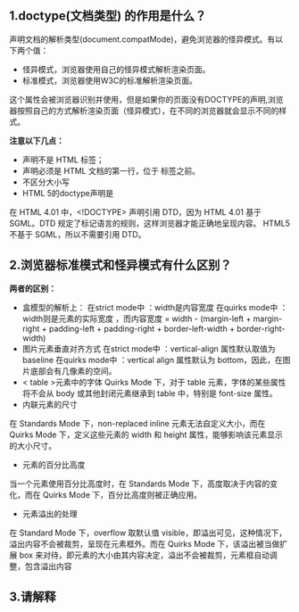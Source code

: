 ## 1.doctype(文档类型) 的作用是什么？

声明文档的解析类型(document.compatMode)，避免浏览器的怪异模式。有以下两个值：

- 怪异模式，浏览器使用自己的怪异模式解析渲染页面。
- 标准模式，浏览器使用W3C的标准解析渲染页面。

这个属性会被浏览器识别并使用，但是如果你的页面没有DOCTYPE的声明,浏览器按照自己的方式解析渲染页面（怪异模式），在不同的浏览器就会显示不同的样式。

**注意以下几点：**

- <!DOCTYPE> 声明不是 HTML 标签；
- <!DOCTYPE> 声明必须是 HTML 文档的第一行，位于 标签之前。
- <!DOCTYPE> 不区分大小写
- HTML 5的doctype声明是<!DOCTYPE html>

在 HTML 4.01 中，<!DOCTYPE> 声明引用 DTD，因为 HTML 4.01 基于 SGML。DTD 规定了标记语言的规则，这样浏览器才能正确地呈现内容。 HTML5 不基于 SGML，所以不需要引用 DTD。

## 2.浏览器标准模式和怪异模式有什么区别？

**两者的区别：**

- 盒模型的解析上：
  在strict mode中 ：width是内容宽度
  在quirks mode中 ：width则是元素的实际宽度 ，而内容宽度 = width - (margin-left + margin-right + padding-left + padding-right + border-left-width + border-right-width)
- 图片元素垂直对齐方式
  在strict mode中 ：vertical-align 属性默认取值为 baseline
  在quirks mode中 ：vertical align 属性默认为 bottom，因此，在图片底部会有几像素的空间。
- < table >元素中的字体
  Quirks Mode 下，对于 table 元素，字体的某些属性将不会从 body 或其他封闭元素继承到 table 中，特别是 font-size 属性。
- 内联元素的尺寸

在 Standards Mode 下，non-replaced inline 元素无法自定义大小，而在 Quirks Mode 下，定义这些元素的 width 和 height 属性，能够影响该元素显示的大小尺寸。

- 元素的百分比高度

当一个元素使用百分比高度时，在 Standards Mode 下，高度取决于内容的变化，而在 Quirks Mode 下，百分比高度则被正确应用。

- 元素溢出的处理

在 Standard Mode 下，overflow 取默认值 visible，即溢出可见，这种情况下，溢出内容不会被裁剪，呈现在元素框外。而在 Quirks Mode 下，该溢出被当做扩展 box 来对待，即元素的大小由其内容决定，溢出不会被裁剪，元素框自动调整，包含溢出内容

## 3.请解释 <script>、<script async> 和 <script defer> 的区别

通过script标签加载js文件时，如果加载过慢，或者出错，有可能会阻塞整个页面的加载，这时就需要js的异步加载，两个属性可支持异步加载：

- defer 和 async 的**共同点:**都是可以并行加载JS文件，不会阻塞页面的加载，
- defer 和 async 的**不同点:**defer的加载完成之后， JS会等待整个页面全部加载完成了再执行， 而async是加载完成之后，会马上执行JS， 所以假如对JS的执行有严格顺序的话，那么建议用 defer加载。

## 4.为什么通常推荐将 CSS <link> 放置在 <head></head> 之间，而将 JS <script> 放置在 </body> 之前？你知道有哪些例外吗？

**css放在head中：**

- css放在head中， 是因为浏览器解析html文档是自上而下的，如果放底部的话，页面结构出来了，css还没开始渲染，可能会看到只有结构的页面。
- CSS 应当写在 head 中，以避免页面元素由于样式确实造成瞬间的白页或者给用户闪烁感。

**js放在/body之前：**

- JS可能会改变DOM树，也可能依赖css样式。如果放在前面，那么DOM和css可能还未加载，这样容易报错。
- 性能：js放前面，页面会先去加载他，拖慢了时间，使用户在一定时间内看不到网页内容。

**例外：**js如果需要先加载后运行可以写在头里（当脚本使用 defer 方式加载的时候可以不用约束放置的位置。）



## 5.什么是渐进式渲染 (progressive rendering)？

渐进式渲染是指浏览器不用等待所有页面资源都渲染好之后再呈现给用户看，而是边下载边渲染，所以用户打开一个网页的时候往往不能第一时间看到所有的内容，但是能够看到一个大概的样子，后续的内容浏览器会慢慢补上形成一个完整的页面。这个有点像 bigpipe。

## 6.请解释下什么是语义化的HTML？

语义化的好处：

- 去掉或样式丢失的时候能让页面呈现清晰的结构：html本身是没有表现的，我们看到例如<h1>是粗体，字体大小2em，加粗；< strong > 是加粗的，不要认为这是html的表现，这些其实html默认的css样式在起作用，所以去掉或样式丢失的时候能让页面呈现清晰的结构不是语义化的HTML结构的优点，但是浏览器都有有默认样式，默认样式的目的也是为了更好的表达html的语义，可以说浏览器的默认样式和语义化的HTML结构是不可分割的。
- 屏幕阅读器（如果访客有视障）会完全根据你的标记来“读”你的网页.
- PDA、手机等设备可能无法像普通电脑的浏览器一样来渲染网页（通常是因为这些设备对CSS的支持较弱）.
- 搜索引擎的爬虫也依赖于标记来确定上下文和各个关键字的权重.
- 你的页面是否对爬虫容易理解非常重要,因为爬虫很大程度上会忽略用于表现的标记,而只注重语义标记.
- 便于团队开发和维护

语义化的HTML就是：标题用h1-h6，文字段落用p，列表用ul li，大致如此

##7. <image>标签上title属性与alt属性的区别是什么？

alt属性是为了给那些不能看到你文档中图像的浏览者提供文字说明的。且长度必须少于100个英文字符或者用户必须保证替换文字尽可能的短。

##8.分别写出以下几个HTML标签：文字加粗、下标、居中、字体

加粗：<b>、<strong>

下标：<sub>

居中：<center>

字体：<font>、<basefont>

##9.请写出至少5个html5新增的标签，并说明其语义和应用场景 

section：定义文档中的一个章节

nav：定义只包含导航链接的章节

header：定义页面或章节的头部。它经常包含 logo、页面标题和导航性的目录。

footer：定义页面或章节的尾部。它经常包含版权信息、法律信息链接和反馈建议用的地址。

aside：定义和页面内容关联度较低的内容——如果被删除，剩下的内容仍然很合理。

##10. 请阐述table的缺点 

a. 太深的嵌套，比如table>tr>td>h3，会导致搜索引擎读取困难，而且，最直接的损失就是大大增加了冗余代码量。

b. 灵活性差，比如要将tr设置border等属性，是不行的，得通过td

c. 代码臃肿，当在table中套用table的时候，阅读代码会显得异常混乱

d. 混乱的colspan与rowspan，用来布局时，频繁使用他们会造成整个文档顺序混乱。

## 11. 简述一下src与href的区别 

src用于替换当前元素；href用于在当前文档和引用资源之间确立联系。

src是source的缩写，指向外部资源的位置，指向的内容将会嵌入到文档中当前标签所在位置

href是Hypertext Reference的缩写，指向网络资源所在位置，建立和当前元素（锚点）或当前文档（链接）之间的链接

## 12.Doctype作用? 严格模式与混杂模式-如何触发这两种模式，区分它们有何意义?

（1）<!DOCTYPE> 声明位于文档中的最前面，处于 <html> 标签之前。告知浏览器的解析器，用什么文档类型 规范来解析这个文档。

​    （2）严格模式的排版和 JS 运作模式是以该浏览器支持的最高标准运行。

​    （3）在混杂模式中，页面以宽松的向后兼容的方式显示。模拟老式浏览器的行为以防止站点无法工作。

​    （4）DOCTYPE不存在或格式不正确会导致文档以混杂模式呈现。

## 13.行内元素有哪些？块级元素有哪些？ 空(void)元素有那些？

（1）CSS规范规定，每个元素都有display属性，确定该元素的类型，每个元素都有默认的display值，

​    比如div默认display属性值为“block”，成为“块级”元素；

​    span默认display属性值为“inline”，是“行内”元素。  

​    （2）行内元素有：a b span input select strong（强调的语气）

​     块级元素有：div ul ol li dl dt dd h1 h2 h3 h4…p  

​    （3）知名的空元素：

​     <br><hr><img><link><meta><embed>

## 14.CSS盒子模型是什么？

盒子模型分为标准模型和IE盒子模型，其中

标准模型「默认：box-sizing: content-box」由四部分组成，从内到外依次是：

内容区域「content」：可以放置元素的区域如文本，图像等，一般设置宽高度指的是这个内容的宽高；

内边距区域「padding」：内容与边框之间的距离

边框区域「border」：就是边框

外边距区域「margin」：由外边边距限制，用空白区域扩展边框区域，来分开相邻的元素。

标准模型指的是设置box-sizing为content-box的盒子模型，一般width，height 指的是content的宽高。

而IE模型指的是box-sizing为border-box的盒子模型。宽高的计算是content+padding+border；

## 15.link 和@import 的区别是?

   （1）link属于HTML标签，而@import是CSS提供的;

​    （2）页面被加载的时，link会同时被加载，而@import会等CSS被加载完再加载;

​    （3）import只在IE5以上才能识别，而link是HTML标签，无兼容问题;

​    （4）link方式的样式的权重 高于@import的权重.

## 16.CSS 选择符有哪些？哪些属性可以继承？优先级算法如何计算？ CSS3新增伪类有那些？ 

1.id选择器（ # myid）

​        2.类选择器（.myclassname）

​        3.标签选择器（div, h1, p）

​        4.相邻选择器（h1 + p）

​        5.子选择器（ul < li）

​        6.后代选择器（li a）

​        7.通配符选择器（ * ）

​        8.属性选择器（a[rel = "external"]）

​        9.伪类选择器（a: hover, li: nth - child）

​        可继承： font-size font-family color, UL LI DL DD DT;

​        不可继承 ：border padding margin width height ;

​        优先级就近原则，样式定义最近者为准;

​        载入样式以最后载入的定位为准;

优先级为:

​       !important >  id > class > tag  

​       important 比内联优先级高

CSS3新增伪类举例：

​    p:first-of-type 选择属于其父元素的首个 <p> 元素的每个 <p> 元素。

​    p:last-of-type  选择属于其父元素的最后 <p> 元素的每个 <p> 元素。

​    p:only-of-type  选择属于其父元素唯一的 <p> 元素的每个 <p> 元素。

​    p:only-child    选择属于其父元素的唯一子元素的每个 <p> 元素。

​    p:nth-child(2)  选择属于其父元素的第二个子元素的每个 <p> 元素。

​    :enabled、:disabled 控制表单控件的禁用状态。

​    :checked，单选框或复选框被选中。

## 17.如何居中div,如何居中一个浮动元素?,

给div设置一个宽度，然后添加margin:0 auto属性

   div{width:200px;margin:0 auto;}  

居中一个浮动元素

​     .div {

​      Width:500px ; height:300px;//高度可以不设

​      Margin: -150px 0 0 -250px;

​      position:relative;相对定位

​      background-color:pink;//方便看效果

​      left:50%;

​      top:50%;

​    }

## 18.浏览器的内核分别是什么? 经常遇到的浏览器的兼容性有哪些？原因，解决方法是什么，常用hack的技巧 ?

    1. IE浏览器的内核Trident、 Mozilla的Gecko、google的WebKit、Opera内核Presto；

​     2.浏览器默认的margin和padding不同。解决方案是加一个全局的 *{margin:0;padding:0;}来统一。

​      IE6双边距bug:块属性标签float后，又有横行的margin情况下，在ie6显示margin 比设置的大。

​      浮动ie产生的双倍距离 #box{ float:left; width:10px; margin:0 0 0 100px;}

​      这种情况之下IE会产生20px的距离，解决方案是在float的标签样式控制中加入 — —_display:inline;将其转化为行内属性。(_这个符号只有ie6会识别)渐进识别的方式，从总体中逐渐排除局部。

​     3.首先，巧妙的使用“\9”这一标记，将IE游览器从所有情况中分离出来。

​      接着，再次使用“+”将IE8和IE7、IE6分离开来，这样IE8已经独立识别。

​          .bb{

​           background-color:#f1ee18;/*所有识别*/

​          .background-color:#00deff\9; /*IE6、7、8识别*/

​          +background-color:#a200ff;/*IE6、7识别*/

​          _background-color:#1e0bd1;/*IE6识别*/

​          }

​    4.IE下,可以使用获取常规属性的方法来获取自定义属性,

​       解决方法:统一通过getAttribute()获取自定义属性.

​      IE下,even对象有x,y属性,但是没有pageX,pageY属性;

​      Firefox下,event对象有pageX,pageY属性,但是没有x,y属性.

​     （条件注释）缺点是在IE浏览器下可能会增加额外的HTTP请求数。

​      Chrome 中文界面下默认会将小于 12px 的文本强制按照 12px 显示,

​      可通过加入 CSS 属性 -webkit-text-size-adjust: none; 解决.

​      超链接访问过后hover样式就不出现了 被点击访问过的超链接样式不在具有hover  和active了解决方法是改变CSS属性的排列顺序:

​     L-V-H-A :  a:link {} a:visited {} a:hover {} a:active {}

## 19.css属性那些有继承性？哪些没有？

有继承性的属性：color ,font-size,font-weight

没有继承性的属性：border,width,height

## 20.如果盒子都为浮动，父类会没有高度，如何解决

 解决方法：

​    (1)给父类设置相应的高度

​    (2)创建一个孩子对象，设置清除浮动 clear:both

a在两个盒子中间添加一个额外的块级元素。

b.给这个额外添加的块级元素设置clear:both;属性。

​    (3) 设置父类为overflow：hidden

​    (4)用before和after动态添加

   (5)内墙法 ：

在第一个盒子的内部在下边添加一个盒子作为内墙。

外墙法不可以撑起来第一个盒子的高度，而内墙法可以撑起第一个盒子高度。

这两个墙违背设计想法，结构和样式分离，这些墙只是为了添加样式，本身结构毫无意义。

## 21.visibility和display 的隐藏有什么区别？

display隐藏对象，会清空面积；visibility隐藏对象还会占有以前的面积

## 22.伪类的写作顺序？

hover必须在link、visited之后，active必须在hover之后

Link,visited,hover,active

## 23.border和outline的区别

1.outlinte显示在border之外

2.border会占像素，outline没有面积

3.outline低版本浏览器不支持

## 24.你怎么来实现页面设计图，你认为前端应该如何高质量完成工作? 一个满屏 品 字布局 如何设计？

1.首先划分成头部、body、脚部.......

实现效果图是最基本的工作，精确到2px；

   与设计师，产品经理的沟通和项目的参与

   做好的页面结构，页面重构和用户体验

   处理hack，兼容、写出优美的代码格式

   针对服务器的优化、支持 HTML5标签。

2.

<style>

​       *{padding: 0;margin: 0;}

​        .header{width: 100%;height: 300px;background-color: red;}

​        .left,.right{width: 50%;float: left;height: 300px;}

​        .left{background-color: green;}

​        .right{background-color: yellow;}

​    </style>

<div class="header">上</div>

<div class="left">左</div>

<div class="right">右</div>

## 25.列出display的值，说明他们的作用。position的值， relative和absolute定位原点是？

   1.block 象块类型元素一样显示。

​     none 缺省值。向行内元素类型一样显示。

​     inline-block 象行内元素一样显示，但其内容象块类型元素一样显示。

​     list-item 象块类型元素一样显示，并添加样式列表标记。

  2.absolute生成绝对定位的元素，相对于static以外的父元素进行定位。

​    fixed 生成绝对定位的元素，相对于浏览器窗口进行定位。

​    relative生成相对定位的元素，相对于其正常位置进行定位。

​    static  默认值。没有定位，忽略top, bottom, left, right声明。

​    inherit 规定从父元素继承 position 属性的值。

## 26.H5新特性了解多少？

新增语义化标签:

<header> 标记定义一个页面或一个区域的头部

<nav> 标记定义导航链接

<section> 标记定义一个区域

<aside> 标记定义页面内容部分的侧边栏

<article> 标记定义一篇文章

<hgroup> 标记定义文件中一个区块的相关信息

<figure> 标记定义一组媒体内容以及它们的标题

<figcaption>标记定义 figure 元素的标题。

<dialog> 标记定义一个对话框(会话框)类似微信

<footer> 标记定义一个页面或一个区域的底部



标签语义化含义：

​	根据内容的结构化（内容语义化），选择合适的标签（代码语义化）。在没有CSS的情况下，页面也能呈现出很好地内容结构、代码结构。另外有利于SEO，和搜索引擎建立良好沟通，有助于爬虫抓取更多的有效信息，爬虫依赖于标签来确定上下文和各个关键字的权重；最后是便于团队开发和维护，语义化更具可读性，遵循W3C标准的团队都遵循这个标准，可以减少差异化。

 

Input新增的type:

email

url

number

range

Date picker：

Date —— 选取日、月、年

Month —— 选取月、年

Week —— 选取周和年

Time —— 选取时间（小时和分钟）

Datetime —— 选取时间、日、月、年（UTC 时间）

Datetime-local —— 选取时间、日、月、年（本地时间）

 

表单新增的属性：

autocomplete：自动完成，适用于 <form> 标签，以及以下类型的 <input> 标签：text, search, url, telephone, email, password, datepickers, range, color。用法：<form autocomplete="on“></form>或者单独在input中用off

autofocus：自动地获得焦点，适用于所有 <input> 标签的类型用法：<input autofocus="autofocus" />

multiple：可选择多个值，适用于<input>中type为email和file用法：<input type="file" multiple="multiple" />

placeholder：适用于<input>中type为：text, search, url, telephone, email, password

required：规定不能为空，适用于以下类型的 <input> 标签：text, search, url, telephone, email, password, date pickers, number, checkbox, radio, file用法：<input type="text" required="required" />

 

Web Storage客户端存储：

​	使用HTML5可以在本地存储用户的浏览数据。早些时候,本地存储使用的是cookies。但是Web 存储需要更加的安全与快速.

  这些数据不会被保存在服务器上，但是这些数据只用于用户请求网站数据上.它也可以存储大量的数据，而不影响网站的性能。数据以 键/值 对存在,web网页的数据只允许该网页访问使用。

客户端存储数据的两个对象为：

​	localStorage - 没有时间限制的数据存储

​	sessionStorage - 针对一个 session 的数据存储, 当用户关闭浏览器窗口后，数据会被删除。

不管是 localStorage，还是sessionStorage，可使用的API都相同，常用的有如下几个（以localStorage为例）：

保存数据：localStorage.setItem(key,value);

读取数据：localStorage.getItem(key);

删除单个数据：localStorage.removeItem(key);

删除所有数据：localStorage.clear();

得到某个索引的key：localStorage.key(index);

其他作为补充，还有web worker、web socket、canvas、video、audio等，使用相对较少。

## 37.为什么要初始化CSS样式？如何初始化？

  1.因为浏览器的兼容问题，不同浏览器对有些标签的默认值是不同的，如果没对CSS初始化往往会出现浏览器之间的页面显示差异。当然，初始化样式会对SEO有一定的影响，但鱼和熊掌不可兼得，但力求影响最小的情况下初始化。

​    2.最简单的初始化方法就是： * {padding: 0; margin: 0;} （不建议）

​    淘宝的样式初始化：

​    body, h1, h2, h3, h4, h5, h6, hr, p, blockquote, dl, dt, dd, ul, ol, li, pre, form, fieldset, legend, button, input, textarea, th, td { margin:0; padding:0; }

​    body, button, input, select, textarea { font:12px/1.5tahoma, arial, \5b8b\4f53; }

​    h1, h2, h3, h4, h5, h6{ font-size:100%; }

​    address, cite, dfn, em, var { font-style:normal; }

​    code, kbd, pre, samp { font-family:couriernew, courier, monospace; }

​    small{ font-size:12px; }

​    ul, ol { list-style:none; }

​    a { text-decoration:none; }

​    a:hover { text-decoration:underline; }

​    sup { vertical-align:text-top; }

​    sub{ vertical-align:text-bottom; }

​    legend { color:#000; }

​    fieldset, img { border:0; }

​    button, input, select, textarea { font-size:100%; }

table { border-collapse:collapse; border-spacing:0; }

Img{border:none}

## 28.哪些方法有助于SEO优化？

1.尽可能少的使用无语义的标签div和span；

2.在语义不明显时，既可以使用div或者p时，尽量用p, 因为p在默认情况下有上下间距，对兼容特殊终端有利；

3.不要使用纯样式标签，如：b、font、u等，改用css设置。

4.需要强调的文本，可以包含在strong或者em标签中（替换b/i）；

5.使用表格时，标题要用caption，表头用thead，主体部分用tbody包围，尾部用tfoot包围。表头和一般单元格要区6.分开，表头用th，单元格用td；

7.表单域要用fieldset标签包起来，并用legend标签说明表单的用途；

8.每个input标签对应的说明文本都需要使用label标签，并且通过为input设置id属性，在lable标签中设置for=someld来让说明文本和相对应的input关联起来

## 29.什么叫优雅降级和渐进增强？

优雅降级：Web站点在所有新式浏览器中都能正常工作，如果用户使用的是老式浏览器，则代码会检查以确认它们是否能正常工作。由于IE独特的盒模型布局问题，针对不同版本的IE的hack实践过优雅降级了,为那些无法支持功能的浏览器增加候选方案，使之在旧式浏览器上以某种形式降级体验却不至于完全失效.

​    渐进增强：从被所有浏览器支持的基本功能开始，逐步地添加那些只有新式浏览器才支持的功能,向页面增加无害于基础浏览器的额外样式和功能的。当浏览器支持时，它们会自动地呈现出来并发挥作用。

## 30.平时如何管理你的项目，如何设计突发大规模并发架构

   先期团队必须确定好全局样式（globe.css），编码模式(utf-8) 等

   编写习惯必须一致（例如都是采用继承式的写法，单样式都写成一行）；

   标注样式编写人，各模块都及时标注（标注关键样式调用的地方）；

   页面进行标注（例如 页面 模块 开始和结束）；

   CSS跟HTML 分文件夹并行存放，命名都得统一（例如style.css）

   JS 分文件夹存放 命民以该JS 功能为准英文翻译；

   图片采用整合的 images.png png8 格式文件使用 尽量整合在一起使用方便将来的管理

## 31.解释css sprites，如何使用

Css 精灵 把一堆小的图片整合到一张大的图片上，减轻服务器对图片的请求数量

将一个页面涉及到的所有图片都包含到一张大图中去，然后利用CSS的 background-image，background- repeat，background-position 的组合进行背景定位。利用CSS Sprites能很好地减少网页的http请求，从而大大的提高页面的性能；CSS Sprites能减少图片的字节。

## 32.清除浮动的几种方式，各自的优缺点

1.使用空标签清除浮动 clear:both，

缺点会添加很多无意义的空标签，有违结构与表现的分离，在后期维护中将是噩梦

建议：不推荐使用，但此方法是以前主要使用的一种清除浮动方法

2.使用overflow:auto，空标签元素清除浮动,使用zoom:1用于兼容IE

内部宽高超过父级div时，会出现滚动条。

3.是用afert伪元素清除浮动(用于非IE浏览器)

> 浏览器支持好，不容易出现怪问题（目前：大型网站都有使用，如：腾迅，网易，新浪等等）。

代码多，要两句代码结合使用，才能让主流浏览器都支持

4.使用overflow:hidden，IE低版本不兼容

5父级div设置高度

只适合高度固定的布局，要给出精确的高度，如果高度和父级div不一样时，会产生问题

## 33.一个网站制作完成之后，在发布之前，我们会对页面进行测试，测试内容主要包括哪几个方面?

页面效果是否美观

链接是否完好

页面功能（如验证、交互等）是否正确

测试不同浏览器的兼容性

## 34.你都有用过什么布局？瀑布流布局或者流式布局是否有了解？

定宽布局：浮动法，定位法，转化表格法

变宽布局：等比变宽，单列固定，优化浮动

瀑布流：多列布局流布局：伸缩盒子旧（弹性盒模型），伸缩盒子新（流布局）

## 35.谈谈你认为怎样做能是项目做的更好？

例如：

了解客户需求

有很好的设计流程

```
首先，分析好原型图各个页面的逻辑

然后，在制作项目的过程中产生分歧时及时与设计师沟通
```

掌握web前端知识

调整页面兼容性，或者设置响应式页面

优化网页，提高加载速度

```
1.css放在最上面，javascript放在最下面。

2.减少重绘和回流。

3.减少DOM元素的数量和深度。

4.图片懒加载
```

设置友好的客户体验性等

```
最后，适当的动态效果，给用户良好的视觉效果
```



## 36.如何提高用户的体验性？

提高浏览器加载速度

能让用户点击的，就不要设计敲键盘

设置友情链接，可以访问外部网站

设置站内搜索，可以关键字查询

页面之间有很好的关联性

可以设置论坛或在线交流问用户解答等

1、在视觉上：设计风格符合目标客户的审美习惯，保持整个站点的视觉一致性，针对目标客户的审美 喜好，进行分析，从而确定网站的总体设计风格。可以从网站LOGO、页面布局、页面色彩、页面大小 、图标使用、广告位、动画效果等方面呈现给用户视听上的体验与舒适性。

2、在操作上：表单提交、按钮设置、点击提示、错误提示、意见反馈、在线搜索、新开窗口、等方面 呈现给用户操作上的体验，强调易用/可用性。

3、在体验上：会员交流、售后反馈、邮件/短信问候、网站地图等方面呈现给用户心理上的体验，强调 友好性

4、在信任感上：联系方式准确有效的地址、电话等联系方式，便于查找。从服务热线、法律声明、帮 助中心、公司介绍、服务保障等方面呈现给用户的信任体验，强调可靠性。

做好用户体验照顾目标受众的需要，分析他们的需要和行业特征。用户体验做好了，客户的粘性就增加了，也会给企业带来利益。

## 37.一个页面上有大量的图片，加载很慢，你有哪些方法优化这些图片的加载

1、使用Sprites图片技术

它将一个页面涉及到的所有零星图片都包含到一张大图中去，然后利用CSS技术展现出来。这样一来，当访问该页面时，载入的图片就不会像以前那样一幅一幅地慢慢显示出来了，可以减少了整个网页的图片大小，并且利用CSSSprites能很好地减少网页的http请求，从而大大的提高页面的性能。

2、压缩文本和图片

压缩技术如gzip可以有效减少页面加载的时间。压缩率都可以在大小70%左右。虽然文本压缩用得比较多，但图片的压缩就比较随意，很多都是直接上传，其实还有很大的压缩空间。

3、延迟显示可见区域外的内容

为了确保用户可以更快地看见可见区域的网页可以延迟加载或展现可见区域外的内容，为了避免页面变形，可以使用占位符标签制定正确的高度和宽度。比如WP的jQueryImage LazyLoad插件就可以在用户停留在第一屏的时候，不加载任何第一屏以下的图片信息，只有当用户把鼠标往下滚动的时候，这些图片才开始加载。这样很明显提升可见区域的加载速度，提高用户体验。

4、确保功能图片优先加载

先加载图片再加载其它，会使用户体验感好。但速度不会提升

5、图片格式优化

不恰当的图像格式是一种极为常见的减慢加载速度的罪魁祸首。正确的图片格式可以让图片缩小数倍，如果保存为最佳格式。可以节省大量带宽，减少处理时间时间，大大加快页面加载速。

6、使用 Progressive JPEGs

ProgressiveJPEGs图片是JPEG格式的一个特殊变种，名为“高级JPEG”。在创建高级JPEG文件时，数据是这样安排的：在装入图像时，开始只显示一个模糊的图像，随着数据的装入，图像逐步变得清晰。它相当于交织的GIF格式的图片。

## 38.重绘和重排的区别

重排（重构/回流/reflow）：当渲染树中的一部分(或全部)因为元素的规模尺寸，布局，隐藏等改变而需要重新构建, 这就称为回流(reflow)。每个页面至少需要一次回流，就是在页面第一次加载的时候。

重绘（repaint或redraw）：当盒子的位置、大小以及其他属性，例如颜色、字体大小等都确定下来之后，浏览器便把这些原色都按照各自的特性绘制一遍，将内容呈现在页面上。重绘是指一个元素外观的改变所触发的浏览器行为，浏览器会根据元素的新属性重新绘制，使元素呈现新的外观。

重排必定会引发重绘，但重绘不一定会引发重排

引发重排

1、页面渲染初始化；(无法避免)

2、添加或删除可见的DOM元素；

3、元素位置的改变，或者使用动画；

4、元素尺寸的改变——大小，外边距，边框；

5、浏览器窗口尺寸的变化（resize事件发生时）；

6、填充内容的改变，比如文本的改变或图片大小改变而引起的计算值宽度和高度的改变；

7、取某些元素属性：（offsetLeft/Top/Height/Width,　clientTop/Left/Width/Height,　scrollTop/Left/Width/Height,width/height,getComputedStyle(),currentStyle(IE))

重绘发生的情况：

重绘发生在元素的可见的外观被改变，但并没有影响到布局的时候。比如，仅修改DOM元素的字体颜色（只有Repaint，因为不需要调整布局）

优化：

1、浏览器自己的优化：浏览器会维护1个队列，把所有会引起回流、重绘的操作放入这个队列，等队列中的操作到了一定的数量或者到了一定的时间间隔，浏览器就会flush队列，进行一个批处理。这样就会让多次的回流、重绘变成一次回流重绘。

2、我们要注意的优化：我们要减少重绘和重排就是要减少对渲染树的操作，则我们可以合并多次的DOM和样式的修改。并减少对style样式的请求。

（1）直接改变元素的className

（2）display：none；先设置元素为display：none；然后进行页面布局等操作；设置完成后将元素设置为display：block；这样的话就只引发两次重绘和重排；

（3）不要经常访问浏览器的flush队列属性；如果一定要访问，可以利用缓存。将访问的值存储起来，接下来使用就不会再引发回流；

（4）使用cloneNode(true or false) 和 replaceChild 技术，引发一次回流和重绘；

（5）将需要多次重排的元素，position属性设为absolute或fixed，元素脱离了文档流，它的变化不会影响

到其他元素；

（6）如果需要创建多个DOM节点，可以使用DocumentFragment创建完后一次性的加入document；

（7）尽量不要使用table布局。

## 39.px和em和rem的区别

px 实际上就是像素，用px设置字体大小时，比较稳定和精确。相对长度单位。像素px是相对于显示器屏幕分辨率而言的。px的缺点是其不能适应浏览器缩放时产生的变化，因此一般不用于响应式网站。

​    em 就是根据基准来缩放字体的大小,是相对长度单位。相对于当前对象内文本的字体尺寸。如当前对行内文本的字体尺寸未被人为设置，则相对于浏览器的默认字体尺寸。

rem 相对于根元素 <html> ，这样就意味着，我们只需要在根元素确定一个参考值。rem是CSS3新增的一个相对单位（root em，根em）。

rem特点

rem 相对单位，相对于根元素 <html> ;

相对大小和绝对大小的优点于一身;

修改根元素就成比例地调整所有字体大小;

避免字体大小逐层复合的连锁反应.

## 40.什么是BFC?

BFC全称为块格式化上下文(Block Formatting Context) 。

产生影响：

​    根元素或其它包含它的元素

​    浮动元素 (元素的 float 不是 none)

​    绝对定位元素 (元素具有 position 为 absolute 或 fixed)

​    内联块 (元素具有 display: inline-block)

​    表格单元格 (元素具有 display: table-cell，HTML表格单元格默认属性)

​    表格标题 (元素具有 display: table-caption, HTML表格标题默认属性)

​    具有overflow 且值不是 visible 的块元素，

​    display: flow-root

​    column-span: all 应当总是会创建一个新的格式化上下文，即便具有 column-span: all 的元素并不被包裹在一个多列容器中。

​    一个块格式化上下文包括创建它的元素内部所有内容，除了被包含于创建新的块级格式化上下文的后代元素内的元素。

块格式化上下文对于定位与清除浮动很重要。定位和清除浮动的样式规则只适用于处于同一块格式化上下文内的元素。浮动不会影响其它块格式化上下文中元素的布局，并且清除浮动只能清除同一块格式化上下文中在它前面的元素的浮动

BFC详解： [http://www.cnblogs.com/lhb25/...](http://www.cnblogs.com/lhb25/p/inside-block-formatting-ontext.html)

## 41.移动端的适配方案有哪些?

\1. 百分比布局

​	百分比布局（流式布局）是通过百分比单位 " % " 来实现对不同屏幕宽度的响应式效果

百分比布局在布局中应用比较广泛，通过百分比单位使页面中组件的宽高随着浏览器宽高的变化而变化，从而实现响应式的效果

缺点：大量计算百分比值比较困难，各个属性使用百分比，相对父元素的属性并不唯一，使布局变得复杂（比如margin、padding垂直水平方向都相对比父元素的宽度，border-radius、translate相对于元素自身，定位元素属性相对于直接非static定位的父元素..）

核心：css的单位为%，值为该元素属性值除以相对于元素属性值的比。

 

2.vw/vh适配

​	vw/vh 是 CSS3 新增的相对单位，相对于视口的宽度 / 高度，视口被均分为100单位，每单位等于1vw/vh

​	vw：视口宽度的百分比（100vw等于视口宽度的100%）

​	vh：视口高度的百分比（100vh等于视口高度的100%）

​	通过 vw/vh 设置元素的大小可以实现对不同屏幕宽度的响应式效果。

核心：css单位为vw/vh，以 ip6 的设计图为例，1px =（1/375）*100 vw/vh

 

3.@media媒体查询

​	@media媒体查询 通过查询不同的媒体类型来实现不同的样式，特别是响应式页面，可以通过不同媒体类型的不同屏幕大小，实现多套不同的样式，达到自适应的效果。

​	缺点：配置多个响应断点，可能造成响应式断层问题，对用户不友好。

​	例如：

//通过查询不同的媒体类型，使用不同的css代码

@media screen and (min-width:1200px) {

​	//css代码

}

@media screen and (min-width:992px) {

​	//css代码

}

@media screen and (min-width:768px) {

​	//css代码

}

@media screen and (min-width:480px) {

​	//css代码

}

 

4.rem适配

​	rem 是CSS3新增的相对长度单位，相对于根元素（html）的 font-size 值的大小来计算，1rem 等于根元素 font-size 的 px 值。可以搭配媒体查询划分不同屏幕下根标签的字体大小进行使用，也可以直接引入第三方js库，例如flexible.js。框架开发中可以引入amfe-flexible或者lib-flxible。

​	

5.弹性盒子（Flex布局）

​	弹性盒子是CSS3的一种新的布局模式，可以简便、完整、响应式地实现各种页面布局 CSS3弹性盒，是一种当页面需要适应不同的屏幕大小以及设备类型时确保元素拥有恰当的行为的布局方式。

​	移动端可以使用，PC端仅现代主流浏览器支持，要考虑兼容性问题。****

##42.CSS怎么画出一个三角形?

\1. 将一个div的宽度和高度设置为0，然后设置边框样式，让边框来撑开盒子

\2. 将左右下边框设置成transparent，只保留上边框的颜色，就可以画出一个三角形

## 43.双边距重叠问题（外边距折叠）

多个相邻（兄弟或者父子关系）普通流的块元素垂直方向marigin会重叠

折叠的结果为：

两个相邻的外边距都是正数时，折叠结果是它们两者之间较大的值。  
两个相邻的外边距都是负数时，折叠结果是两者绝对值的较大值。  
两个外边距一正一负时，折叠结果是两者的相加的和。

## 44.什么是Flex布局，有哪些常见的属性

Flex是Flexible Box的缩写，意为"弹性布局"，用来为盒状模型提供最大的灵活性。  
布局的传统解决方案，基于盒状模型，依赖 display属性 + position属性 + float属性。它对于那些特殊布局非常不方便，比如，垂直居中就不容易实现。

简单的分为容器属性和元素属性  
容器的属性：

- flex-direction：决定主轴的方向（即子item的排列方法）  
  .box {  
  flex-direction: row | row-reverse | column | column-reverse;  
  }
- flex-wrap：决定换行规则  
  .box{  
  flex-wrap: nowrap | wrap | wrap-reverse;  
  }
- flex-flow：  
  .box {  
  flex-flow: || ;  
  }
- justify-content：对其方式，水平主轴对齐方式
- align-items：对齐方式，竖直轴线方向

项目的属性（元素的属性）：

- order属性：定义项目的排列顺序，顺序越小，排列越靠前，默认为0
- flex-grow属性：定义项目的放大比例，即使存在空间，也不会放大
- flex-shrink属性：定义了项目的缩小比例，当空间不足的情况下会等比例的缩小，如果定义个item的flow-shrink为0，则为不缩小
- flex-basis属性：定义了在分配多余的空间，项目占据的空间。
- flex：是flex-grow和flex-shrink、flex-basis的简写，默认值为0 1 auto。
- align-self：允许单个项目与其他项目不一样的对齐方式，可以覆盖align-items，默认属性为auto，表示继承父元素的align-items

比如说，用flex实现圣杯布局

## 45.display:none  visibility:hidden   opacity: 0区别

**opacity: 0** 元素本身依然占据它自己的位置并对网页的布局起作用，它也将响应用户交互。（事件）

- 占据文档的位置
- 响应用户交互
- 不产生重绘、回流（css3 硬件加速）

**visibility: hidden** 元素将会隐藏，也会**占据着自己的位置，并对网页的布局起作用**，与 opacity 唯一不同的是它**不会响应任何用户交互。**如果一个元素的 visibility 被设置为 hidden，但是想要显示它的子元素，只要给想要显示的子元素添加**visibility：visible;**就可以了

- 占据位置
- 不响应用户交互
- 重绘

**display:none** 当元素的display属性为none时,该元素就会就会从视觉中消失,并且连盒模型也不生成.也不会在页面占据任何位置,不但如此,就连它的子元素也会一同从盒子模型中消失。给他和它的子元素添加的任何动画效果交互效果都会不起作用。jq中的show(),hide(),toggle()方法就是通过改变display的值来实现变化效果的。

- 不占据位置
- 不响应用户交互
- 引起回流、重绘

回答该问题时可从：

- 是否响应用户交互（事件）
- 是否回流、重绘（性能）
- 文档中是否占用位置

## 46.介绍下重绘和回流（Repaint & Reflow），以及如何进行优化

  浏览器渲染机制**

- 浏览器采用流式布局模型（`Flow Based Layout`）
- 浏览器会把`HTML`解析成`DOM`，把`CSS`解析成`CSSOM`，`DOM`和`CSSOM`合并就产生了渲染树（`Render Tree`）。
- 有了`RenderTree`，我们就知道了所有节点的样式，然后计算他们在页面上的大小和位置，最后把节点绘制到页面上。
- 由于浏览器使用流式布局，对`Render Tree`的计算通常只需要遍历一次就可以完成，**但`table`及其内部元素除外，他们可能需要多次计算，通常要花3倍于同等元素的时间，这也是为什么要避免使用`table`布局的原因之一**。

#### **重绘**

由于节点的几何属性发生改变或者由于样式发生改变而不会影响布局的，称为重绘，例如`outline`,`visibility`,`color`、`background-color`等，重绘的代价是高昂的，因为浏览器必须验证DOM树上其他节点元素的可见性。

#### **回流**

回流是布局或者几何属性需要改变就称为回流。回流是影响浏览器性能的关键因素，因为其变化涉及到部分页面（或是整个页面）的布局更新。一个元素的回流可能会导致了其所有子元素以及DOM中紧随其后的节点、祖先节点元素的随后的回流。

#### **浏览器的优化机制**

现代浏览器大多都是通过队列机制来批量更新布局，浏览器会把修改操作放在队列中，至少一个浏览器刷新（即16.6ms）才会清空队列，但当你**获取布局信息的时候，队列中可能有会影响这些属性或方法返回值的操作，即使没有，浏览器也会强制清空队列，触发回流与重绘来确保返回正确的值**。

主要包括以下属性或方法：

- `offsetTop`、`offsetLeft`、`offsetWidth`、`offsetHeight` 
- `scrollTop`、`scrollLeft`、`scrollWidth`、`scrollHeight` 
- `clientTop`、`clientLeft`、`clientWidth`、`clientHeight` 
- `width`、`height` 
- `getComputedStyle()`
- `getBoundingClientRect()`

#### 何时发生回流重绘

回流这一阶段主要是计算节点的位置和几何信息，那么当页面布局和几何信息发生变化的时候，就需要回流。比如以下情况：

- 添加或删除可见的DOM元素
- 元素的位置发生变化
- 元素的尺寸发生变化（包括外边距、内边框、边框大小、高度和宽度等）
- 内容发生变化，比如文本变化或图片被另一个不同尺寸的图片所替代。
- 页面一开始渲染的时候（这肯定避免不了）
- 浏览器的窗口尺寸变化（因为回流是根据视口的大小来计算元素的位置和大小的）

**注意：回流一定会触发重绘，而重绘不一定会回流**
根据改变的范围和程度，渲染树中或大或小的部分需要重新计算，有些改变会触发整个页面的重排，比如，滚动条出现的时候或者修改了根节点。

#### 减少重绘与回流

**css:**

- **使用 `visibility` 替换 `display: none`** ，因为前者只会引起重绘，后者会引发回流（改变了布局
- **避免使用`table`布局**，可能很小的一个小改动会造成整个 `table` 的重新布局。
- **尽可能在`DOM`树的最末端改变`class`**，回流是不可避免的，但可以减少其影响。尽可能在DOM树的最末端改变class，可以限制了回流的范围，使其影响尽可能少的节点。
- **将动画效果应用到`position`属性为`absolute`或`fixed`的元素上**，避免影响其他元素的布局，这样只是一个重绘，而不是回流
- **避免使用`CSS`表达式**，可能会引发回流。
- **将频繁重绘或者回流的节点设置为图层**，图层能够阻止该节点的渲染行为影响别的节点，例如`will-change`、`video`、`iframe`等标签，浏览器会自动将该节点变为图层。
- **CSS3 硬件加速（GPU加速）**，使用css3硬件加速，可以让`transform`、`opacity`、`filters`这些动画不会引起回流重绘 。但是对于动画的其它属性，比如`background-color`这些，还是会引起回流重绘的，不过它还是可以提升这些动画的性能。

常见的触发硬件加速的css属性：

- transform
- opacity
- filters
- Will-change

 **css3硬件加速的坑：**

- 如果你为太多元素使用css3硬件加速，会导致内存占用较大，会有性能问题。
- 在GPU渲染字体会导致抗锯齿无效。这是因为GPU和CPU的算法不同。因此如果你不在动画结束的时候关闭硬件加速，会产生字体模糊。

**JavaScript**

- **避免频繁操作样式**，最好一次性重写`style`属性，或者将样式列表定义为`class`并一次性更改`class`属性。
- **避免频繁操作`DOM`**，1、创建一个`documentFragment`，在它上面应用所有`DOM操作`，最后再把它添加到文档中。 2、**隐藏元素，应用修改，重新显示** 
- **避免频繁读取会引发回流/重绘的属性**，如果确实需要多次使用，就用一个变量缓存起来。

``````````````````````````````
